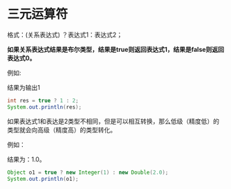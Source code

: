 # 三元运算符

格式：(关系表达式) ？表达式1：表达式2；

**如果关系表达式结果是布尔类型，结果是true则返回表达式1，结果是false则返回表达式0。**

例如:

结果为输出1

```java
int res = true ? 1 : 2;
System.out.println(res);
```

如果表达式1和表达是2类型不相同，但是可以相互转换，那么低级（精度低）的类型就会向高级（精度高）的类型转化。

例如：

结果为：1.0。

```java
Object o1 = true ? new Integer(1) : new Double(2.0);
System.out.println(o1);
```